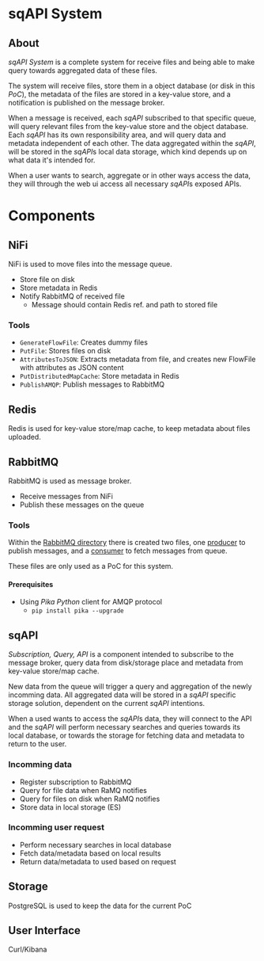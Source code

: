 # sqAPI System

## About
*sqAPI System* is a complete system for receive files and being able to
make query towards aggregated data of these files.

The system will receive files, store them in a object database (or disk in this _PoC_),
the metadata of the files are stored in a key-value store,
and a notification is published on the message broker.

When a message is received, each *sqAPI* subscribed to that specific queue,
will query relevant files from the key-value store and the object database.
Each *sqAPI* has its own responsibility area, and will query data and metadata
independent of each other. The data aggregated within the *sqAPI*, will be stored in
the *sqAPI*s local data storage, which kind depends up on what data it's intended for.

When a user wants to search, aggregate or in other ways access the data,
they will through the web ui access all necessary *sqAPI*s exposed APIs.


# Components

## NiFi
NiFi is used to move files into the message queue.

* Store file on disk
* Store metadata in Redis
* Notify RabbitMQ of received file
  * Message should contain Redis ref. and path to stored file

### Tools
* `GenerateFlowFile`: Creates dummy files
* `PutFile`: Stores files on disk
* `AttributesToJSON`: Extracts metadata from file, and creates new FlowFile with attributes as JSON content
* `PutDistributedMapCache`: Store metadata in Redis
* `PublishAMQP`: Publish messages to RabbitMQ

## Redis
Redis is used for key-value store/map cache,
to keep metadata about files uploaded.


## RabbitMQ
RabbitMQ is used as message broker.
* Receive messages from NiFi
* Publish these messages on the queue

### Tools
Within the [RabbitMQ directory](./rabbitmq) there is created two files,
one [producer](./rabbitmq/producer.py) to publish messages,
and a [consumer](./rabbitmq/consumer.py) to fetch messages from queue.

These files are only used as a PoC for this system.

#### Prerequisites
* Using _Pika Python_ client for AMQP protocol
  * `pip install pika --upgrade`


## sqAPI
_Subscription, Query, API_ is a component intended to subscribe to the message broker,
query data from disk/storage place and metadata from key-value store/map cache.

New data from the queue will trigger a query and aggregation of the newly incomming data.
All aggregated data will be stored in a *sqAPI* specific storage solution,
dependent on the current *sqAPI* intentions.

When a used wants to access the *sqAPI*s data, they will connect to the API and the *sqAPI*
will perform necessary searches and queries towards its local database,
or towards the storage for fetching data and metadata to return to the user.

### Incomming data
* Register subscription to RabbitMQ
* Query for file data when RaMQ notifies
* Query for files on disk when RaMQ notifies
* Store data in local storage (ES)

### Incomming user request
* Perform necessary searches in local database
* Fetch data/metadata based on local results
* Return data/metadata to used based on request

## Storage
PostgreSQL is used to keep the data for the current PoC

## User Interface
Curl/Kibana

